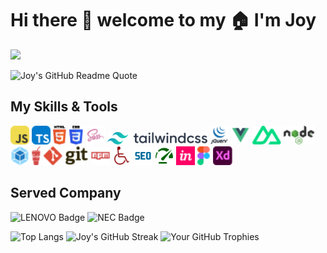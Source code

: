 # Hi there 👋 welcome to my 🏠 I'm Joy

![](https://komarev.com/ghpvc/?username=zhengjynicolas&base=1000)

![Joy's GitHub Readme Quote](https://quotes-github-readme.vercel.app/api?type=vertical&theme=radical)


## My Skills & Tools
<div>
<img src="./assets/svgs/javascript.svg" alt="javascript" height="30"/>
<img src="./assets/svgs/typescript.svg" alt="typescript" height="30"/>
<img src="./assets/svgs/html-5.svg" alt="html" height="30"/>
<img src="./assets/svgs/css-3.svg" alt="css" height="30"/>
<img src="./assets/svgs/file-type-sass.svg" alt="sass" height="30"/>
<img src="./assets/svgs/tailwindcss.svg" alt="tailwindcss" height="20"/>
<img src="./assets/svgs/jquery-wordmark.svg" alt="jquery" height="30"/>
<img src="./assets/svgs/file-type-vue.svg" alt="vue" height="30"/>
<img src="./assets/svgs/nuxt-icon.svg" alt="nuxt" height="30"/>
<img src="./assets/svgs/nodejs.svg" alt="nodejs" height="30"/>
<img src="./assets/svgs/webpack.svg" alt="webpack" height="30"/>
<img src="./assets/svgs/gulp.svg" alt="gulp" height="30"/>
<img src="./assets/svgs/git.svg" alt="git" height="30"/>
<img src="./assets/svgs/npm-wordmark.svg" alt="npm" height="30"/>
<img src="./assets/svgs/i-accessibility.svg" alt="A11Y" height="30"/>
<img src="./assets/svgs/seo.svg" alt="SEO" height="30"/>
<img src="./assets/svgs/performance.svg" alt="performance" height="30"/>
<img src="./assets/svgs/invision-icon.svg" alt="inVision" height="30"/>
<img src="./assets/svgs/figma.svg" alt="figma" height="30"/>
<img src="./assets/svgs/adobe-xd.svg" alt="adobe xd" height="30"/>
</div>

## Served Company
<img src="https://img.shields.io/badge/-May%202018_--_Jul%202023-black?labelColor=%23e1241b&logo=LENOVO&style=plastic" height="30" alt="LENOVO Badge"/>

<img src="https://img.shields.io/badge/-Jun_2012_--_Jan_2018-black?labelColor=%231414A0&logo=NEC&style=plastic" height="30" alt="NEC Badge"/>

<!--
**zhengjynicolas/zhengjynicolas** is a ✨ _special_ ✨ repository because its `README.md` (this file) appears on your GitHub profile.

Here are some ideas to get you started:

- 🔭 I’m currently working on ...
- 🌱 I’m currently learning ...
- 👯 I’m looking to collaborate on ...
- 🤔 I’m looking for help with ...
- 💬 Ask me about ...
- 📫 How to reach me: ...
- 😄 Pronouns: ...
- ⚡ Fun fact: ...
-->
![Top Langs](https://github-readme-stats.vercel.app/api/top-langs/?username=zhengjynicolas&layout=donut-vertical)
![Joy's GitHub Streak](https://github-readme-streak-stats.herokuapp.com/?user=zhengjynicolas)
![Your GitHub Trophies](https://github-profile-trophy.vercel.app/?username=zhengjynicolas)

[//]: # (https://github.com/anuraghazra/github-readme-stats)
[//]: # (![Joy's GitHub stats]&#40;https://github-readme-stats.vercel.app/api?username=zhengjynicolas&show=reviews,discussions_started,discussions_answered,prs_merged,prs_merged_percentage&show_icons=true&theme=ambient_gradient&#41;)
